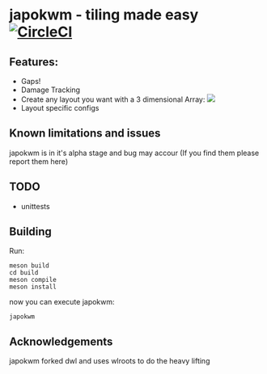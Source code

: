 # japokwm - tiling made easy [![CircleCI](https://github.com/werererer/japokwm/actions/workflows/Test.yml/badge.svg)](https://github.com/werererer/japokwm/actions/workflows/Test.yml)
## Features:
- Gaps!
- Damage Tracking
- Create any layout you want with a 3 dimensional Array:
![](edit_layout.gif)
- Layout specific configs

## Known limitations and issues
japokwm is in it's alpha stage and bug may accour (If you find them please report them here)

## TODO
- unittests

## Building
Run:
```
meson build
cd build
meson compile
meson install
```
now you can execute japokwm:
```
japokwm
```
## Acknowledgements
japokwm forked dwl and uses wlroots to do the heavy lifting
